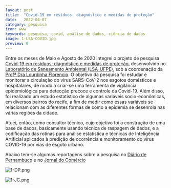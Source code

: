 ```yaml
---
layout: post
title:  "Covid-19 em resíduos: diagnóstico e medidas de proteção"
date:   2022-04-07 
category: pesquisa
icon: www
keywords: pesquisa, covid, análise de dados, ciência de dados
image: 1-LSA-COVID.jpg
preview: 0
---
```




Entre os meses de Maio e Agosto de 2020 integrei o projeto de pesquisa [Covid-19 em resíduos: diagnóstico e medidas de proteção](https://sites.ufpe.br/lsa/covid-19/), desenvolvido no [Laboratório de Saneamento Ambiental (LSA-UFPE)](https://sites.ufpe.br/lsa/), sob a coordenação da [Profª Dra Lourdinha Florencio](https://www.linkedin.com/in/lourdinha-florencio-39781b10/?originalSubdomain=br). O objetivo da pesquisa foi estudar e monitorar a circulação do vírus SARS-CoV-2 nos esgotos domésticos e hospitalares, de modo a criar-se uma ferramenta de vigilância epidemiológica para detecção precoce e controle da Covid-19. Além disso, foi realizado um estudo estatístico de algumas variáveis socio-econômicas, em diversos bairros do recife, a fim de medir como essas variáveis se relacionam com as diferentes formas de como a epidemia se desenrola nas várias regiões da cidade. 

Atuei, então, como consultor técnico, cujo objetivo foi a construção de uma base de dados, basicamente usando técnica de raspagem de dados, e a codificação das rotinas para análise estatística e técnicas de Inteligência Artificial aplicados à predição de ocorrência e monitoramento do vírus COVID-19 por vias de esgoto urbano.

Abaixo tem-se algumas reportagens sobre a pesquisa no [Diário de Pernambuco](https://www.diariodepernambuco.com.br/noticia/vidaurbana/2021/05/nao-e-possivel-se-contaminar-com-o-coronavirus-atraves-dos-esgotos-sa.html) e no [Jornal do Comércio](https://jc.ne10.uol.com.br/pernambuco/2021/05/12129223-pesquisadores-da-ufpe-identificam-carga-genetica-do-novo-coronavirus-inativo-em-esgotos-sanitarios-do-recife.html)

![1-DP.png](https://github.com/gallileugenesis/gallileugenesis.github.io/blob/main/post-img/pesquisa/1-DP.png?raw=true)



![1-JC.png](https://github.com/gallileugenesis/gallileugenesis.github.io/blob/main/post-img/pesquisa/1-JC.png?raw=true)




